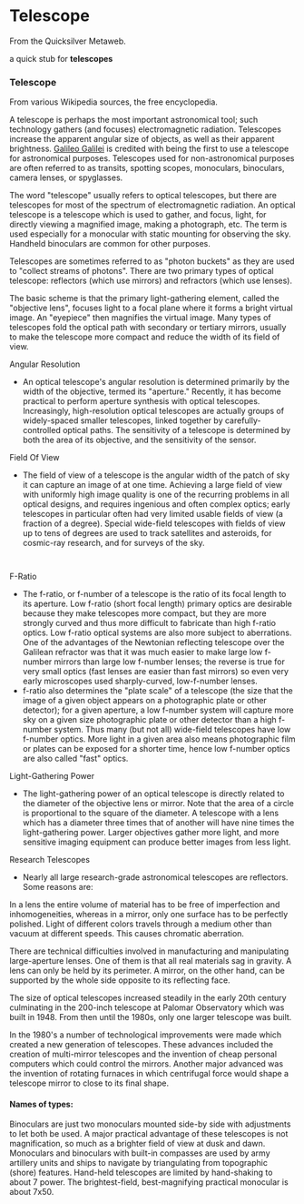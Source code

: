 
# Telescope

From the Quicksilver Metaweb.

a quick stub for **telescopes**
### Telescope


From various Wikipedia sources, the free encyclopedia. 

A telescope is perhaps the most important astronomical tool; such technology gathers (and focuses) electromagnetic radiation. Telescopes increase the apparent angular size of objects, as well as their apparent brightness. [Galileo Galilei](/galileo-galilei) is credited with being the first to use a telescope for astronomical purposes. Telescopes used for non-astronomical purposes are often referred to as transits, spotting scopes, monoculars, binoculars, camera lenses, or spyglasses. 

The word "telescope" usually refers to optical telescopes, but there are telescopes for most of the spectrum of electromagnetic radiation. An optical telescope is a telescope which is used to gather, and focus, light, for directly viewing a magnified image, making a photograph, etc. The term is used especially for a monocular with static mounting for observing the sky. Handheld binoculars are common for other purposes. 

Telescopes are sometimes referred to as "photon buckets" as they are used to "collect streams of photons". There are two primary types of optical telescope: reflectors (which use mirrors) and refractors (which use lenses). 

The basic scheme is that the primary light-gathering element, called the "objective lens", focuses light to a focal plane where it forms a bright virtual image. An "eyepiece" then magnifies the virtual image. Many types of telescopes fold the optical path with secondary or tertiary mirrors, usually to make the telescope more compact and reduce the width of its field of view.

Angular Resolution
* An optical telescope's angular resolution is determined primarily by the width of the objective, termed its "aperture." Recently, it has become practical to perform aperture synthesis with optical telescopes. Increasingly, high-resolution optical telescopes are actually groups of widely-spaced smaller telescopes, linked together by carefully-controlled optical paths. The sensitivity of a telescope is determined by both the area of its objective, and the sensitivity of the sensor.


Field Of View
* The field of view of a telescope is the angular width of the patch of sky it can capture an image of at one time. Achieving a large field of view with uniformly high image quality is one of the recurring problems in all optical designs, and requires ingenious and often complex optics; early telescopes in particular often had very limited usable fields of view (a fraction of a degree). Special wide-field telescopes with fields of view up to tens of degrees are used to track satellites and asteroids, for cosmic-ray research, and for surveys of the sky.


```
 

```
F-Ratio
* The f-ratio, or f-number of a telescope is the ratio of its focal length to its aperture. Low f-ratio (short focal length) primary optics are desirable because they make telescopes more compact, but they are more strongly curved and thus more difficult to fabricate than high f-ratio optics. Low f-ratio optical systems are also more subject to aberrations. One of the advantages of the Newtonian reflecting telescope over the Galilean refractor was that it was much easier to make large low f-number mirrors than large low f-number lenses; the reverse is true for very small optics (fast lenses are easier than fast mirrors) so even very early microscopes used sharply-curved, low-f-number lenses.
* f-ratio also determines the "plate scale" of a telescope (the size that the image of a given object appears on a photographic plate or other detector); for a given aperture, a low f-number system will capture more sky on a given size photographic plate or other detector than a high f-number system. Thus many (but not all) wide-field telescopes have low f-number optics. More light in a given area also means photographic film or plates can be exposed for a shorter time, hence low f-number optics are also called "fast" optics.


Light-Gathering Power
* The light-gathering power of an optical telescope is directly related to the diameter of the objective lens or mirror. Note that the area of a circle is proportional to the square of the diameter. A telescope with a lens which has a diameter three times that of another will have nine times the light-gathering power. Larger objectives gather more light, and more sensitive imaging equipment can produce better images from less light.


Research Telescopes
* Nearly all large research-grade astronomical telescopes are reflectors. Some reasons are:

In a lens the entire volume of material has to be free of imperfection and inhomogeneities, whereas in a mirror, only one surface has to be perfectly polished. 
Light of different colors travels through a medium other than vacuum at different speeds. This causes chromatic aberration.

There are technical difficulties involved in manufacturing and manipulating large-aperture lenses. One of them is that all real materials sag in gravity. A lens can only be held by its perimeter. A mirror, on the other hand, can be supported by the whole side opposite to its reflecting face. 

The size of optical telescopes increased steadily in the early 20th century culminating in the 200-inch telescope at Palomar Observatory which was built in 1948. From then until the 1980s, only one larger telescope was built. 

In the 1980's a number of technological improvements were made which created a new generation of telescopes. These advances included the creation of multi-mirror telescopes and the invention of cheap personal computers which could control the mirrors. Another major advanced was the invention of rotating furnaces in which centrifugal force would shape a telescope mirror to close to its final shape. 

#### Names of types:

 
Binoculars are just two monoculars mounted side-by side with adjustments to let both be used. A major practical advantage of these telescopes is not magnification, so much as a brighter field of view at dusk and dawn. Monoculars and binoculars with built-in compasses are used by army artillery units and ships to navigate by triangulating from topographic (shore) features. Hand-held telescopes are limited by hand-shaking to about 7 power. The brightest-field, best-magnifying practical monocular is about 7x50.
